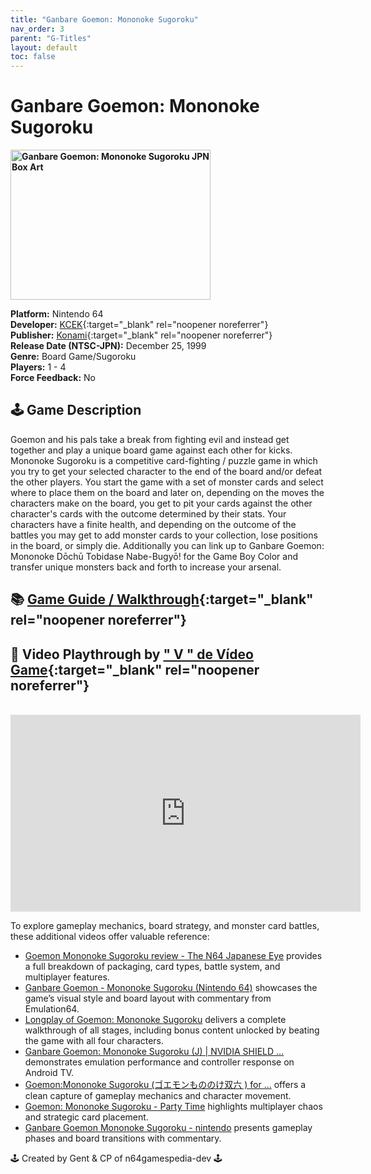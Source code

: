 ```yaml
---
title: "Ganbare Goemon: Mononoke Sugoroku"
nav_order: 3
parent: "G-Titles"
layout: default
toc: false
---
```


# Ganbare Goemon: Mononoke Sugoroku

<b>
<img src="https://images.launchbox-app.com/2beccdaa-f316-4d94-85c3-466677fe9246.png" alt="Ganbare Goemon: Mononoke Sugoroku JPN Box Art" width="320" height="240" />
</b>

**Platform:** Nintendo 64  
**Developer:** [KCEK](https://en.wikipedia.org/wiki/Konami#Former_subsidiaries){:target="_blank" rel="noopener noreferrer"}  
**Publisher:** [Konami](https://en.wikipedia.org/wiki/Konami){:target="_blank" rel="noopener noreferrer"}  
**Release Date (NTSC-JPN):** December 25, 1999  
**Genre:** Board Game/Sugoroku  
**Players:** 1 - 4  
**Force Feedback:** No  

## 🕹️ Game Description
Goemon and his pals take a break from fighting evil and instead get together and play a unique board game against each other for kicks. Mononoke Sugoroku is a competitive card-fighting / puzzle game in which you try to get your selected character to the end of the board and/or defeat the other players. You start the game with a set of monster cards and select where to place them on the board and later on, depending on the moves the characters make on the board, you get to pit your cards against the other character's cards with the outcome determined by their stats. Your characters have a finite health, and depending on the outcome of the battles you may get to add monster cards to your collection, lose positions in the board, or simply die. Additionally you can link up to Ganbare Goemon: Mononoke Dōchū Tobidase Nabe-Bugyō! for the Game Boy Color and transfer unique monsters back and forth to increase your arsenal.

## 📚 [Game Guide / Walkthrough](https://gamefaqs.gamespot.com/n64/576603-goemon-mononoke-sugoroku/faqs/8031){:target="_blank" rel="noopener noreferrer"}

## 🎥 Video Playthrough by [" V " de Vídeo Game](https://www.youtube.com/channel/UCRz-dQxksk2IRaCTaJISGmA){:target="_blank" rel="noopener noreferrer"}
<br />  
<iframe width="560" height="315" src="https://www.youtube.com/embed/ZcNxDmR0yzc" title="Ganbare Goemon: Mononoke Sugoroku Gameplay" frameborder="0" allowfullscreen></iframe>

To explore gameplay mechanics, board strategy, and monster card battles, these additional videos offer valuable reference:

- [Goemon Mononoke Sugoroku review - The N64 Japanese Eye](https://www.youtube.com/watch?v=yvmz53YI-nc) provides a full breakdown of packaging, card types, battle system, and multiplayer features.
- [Ganbare Goemon - Mononoke Sugoroku (Nintendo 64)](https://www.youtube.com/watch?v=hg0zt56rctY) showcases the game’s visual style and board layout with commentary from Emulation64.
- [Longplay of Goemon: Mononoke Sugoroku](https://www.youtube.com/watch?v=tCp1FqBmrNc) delivers a complete walkthrough of all stages, including bonus content unlocked by beating the game with all four characters.
- [Ganbare Goemon: Mononoke Sugoroku (J) | NVIDIA SHIELD ...](https://www.youtube.com/watch?v=dYuw09y2hWI) demonstrates emulation performance and controller response on Android TV.
- [Goemon:Mononoke Sugoroku (ゴエモンもののけ双六 ) for ...](https://www.youtube.com/watch?v=-WhU-FiSDk0) offers a clean capture of gameplay mechanics and character movement.
- [Goemon: Mononoke Sugoroku - Party Time](https://www.youtube.com/watch?v=Ywh5rQmMH7k) highlights multiplayer chaos and strategic card placement.
- [Ganbare Goemon Mononoke Sugoroku - nintendo](https://www.youtube.com/watch?v=voUgniHEst4) presents gameplay phases and board transitions with commentary.

🕹️ Created by Gent & CP of n64gamespedia-dev 🕹️  
<!-- Vault Format: n64gamespedia-dev -->  
<!-- Protocol Source: _vault-specs/format-protocol.md -->
